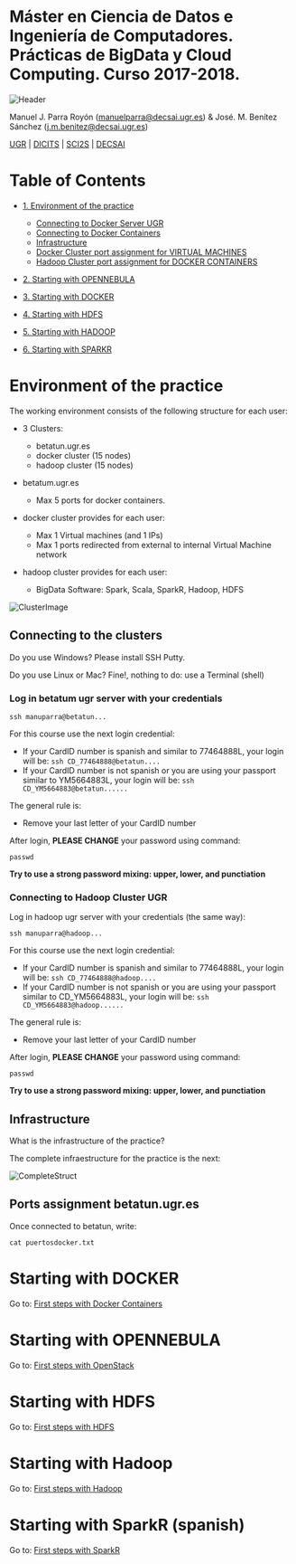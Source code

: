 # Máster en Ciencia de Datos e Ingeniería de Computadores. Prácticas de BigData y Cloud Computing. Curso 2017-2018. 

![Header](https://sites.google.com/site/manuparra/home/headerdicits.png)

Manuel J. Parra Royón (manuelparra@decsai.ugr.es) &  José. M. Benítez Sánchez (j.m.benitez@decsai.ugr.es)

[UGR](http://www.ugr.es) | [DICITS](http://dicits.ugr.es) | [SCI2S](http://sci2s.ugr.es) | [DECSAI](http://decsai.ugr.es)


Table of Contents
=================


   * [1. Environment of the practice](#environment-of-the-practice)
      * [Connecting to Docker Server UGR](#connecting-to-docker-server-ugr)
      * [Connecting to Docker Containers](#connecting-to-docker-containers)
      * [Infrastructure](#infrastructure)
      * [Docker Cluster port assignment for VIRTUAL MACHINES](#on-docker-cluster-this-is-the-account-port-assignment)
      * [Hadoop Cluster port assignment for DOCKER CONTAINERS](#on-hadoop-cluster-this-is-the-account-port-assignment-for-docker-containers)

   * [2. Starting with OPENNEBULA](#starting-with-opennebula)
   * [3. Starting with DOCKER](#starting-with-docker)
   * [4. Starting with HDFS](#starting-with-hdfs)
   * [5. Starting with HADOOP](#starting-with-hadoop)
   * [6. Starting with SPARKR](#starting-with-sparkr)



# Environment of the practice

The working environment consists of the following structure for each user:

- 3 Clusters:
   - betatun.ugr.es
   - docker cluster  (15 nodes)
   - hadoop cluster  (15 nodes)

- betatum.ugr.es
   - Max 5 ports for docker containers.

- docker cluster provides for each user:
   - Max 1 Virtual machines (and 1 IPs)
   - Max 1 ports redirected from external to internal Virtual Machine network

- hadoop cluster provides for each user:   
   - BigData Software: Spark, Scala, SparkR, Hadoop, HDFS


![ClusterImage](https://sites.google.com/site/manuparra/home/clusterhadoop.jpg)

## Connecting to the clusters

Do you use Windows? Please install SSH Putty.

Do you use Linux or Mac? Fine!, nothing to do: use a Terminal (shell)


### Log in betatum ugr server with your credentials

```
ssh manuparra@betatun...
```

For this course use the next login credential:

- If your CardID number is spanish and similar to 77464888L,  your login will be: ``ssh CD_77464888@betatun....``
- If your CardID number is not spanish or you are using your passport similar to YM5664883L, your login will be: ``ssh CD_YM5664883@betatun......``

The  general rule is:
- Remove your last letter of your CardID number


After login, **PLEASE CHANGE** your password using command:

```
passwd
```

**Try to use a strong password mixing: upper, lower, and punctiation**



### Connecting to Hadoop Cluster UGR

Log in hadoop ugr server with your credentials (the same way):

```
ssh manuparra@hadoop...
```

For this course use the next login credential:

- If your CardID number is spanish and similar to 77464888L,  your login will be: ``ssh CD_77464888@hadoop....``
- If your CardID number is not spanish or you are using your passport similar to CD_YM5664883L, your login will be: ``ssh CD_YM5664883@hadoop......``

The  general rule is:
- Remove your last letter of your CardID number


After login, **PLEASE CHANGE** your password using command:

```
passwd
```


**Try to use a strong password mixing: upper, lower, and punctiation**


## Infrastructure

What is the infrastructure of the practice?

The complete infraestructure for the practice is the next:

![CompleteStruct](https://sites.google.com/site/manuparra/home/ArchitectureBDCC.png)


## Ports assignment betatun.ugr.es

Once connected to betatun, write:

```
cat puertosdocker.txt
```


# Starting with DOCKER

Go to: [First steps with Docker Containers](./starting_docker.md)

# Starting with OPENNEBULA

Go to: [First steps with OpenStack]()

# Starting with HDFS

Go to: [First steps with HDFS]()

# Starting with Hadoop

Go to: [First steps with Hadoop]()

# Starting with SparkR (spanish)

Go to: [First steps with SparkR]()


